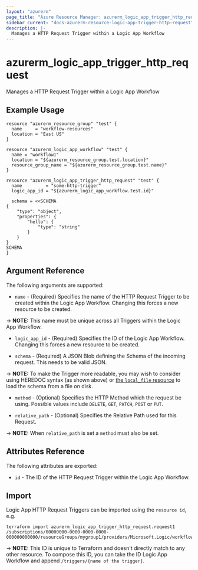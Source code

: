 ```yaml
---
layout: "azurerm"
page_title: "Azure Resource Manager: azurerm_logic_app_trigger_http_request"
sidebar_current: "docs-azurerm-resource-logic-app-trigger-http-request"
description: |-
  Manages a HTTP Request Trigger within a Logic App Workflow
---
```


# azurerm_logic_app_trigger_http_request

Manages a HTTP Request Trigger within a Logic App Workflow

## Example Usage

```hcl
resource "azurerm_resource_group" "test" {
  name     = "workflow-resources"
  location = "East US"
}

resource "azurerm_logic_app_workflow" "test" {
  name = "workflow1"
  location = "${azurerm_resource_group.test.location}"
  resource_group_name = "${azurerm_resource_group.test.name}"
}

resource "azurerm_logic_app_trigger_http_request" "test" {
  name         = "some-http-trigger"
  logic_app_id = "${azurerm_logic_app_workflow.test.id}"

  schema = <<SCHEMA
{
    "type": "object",
    "properties": {
        "hello": {
            "type": "string"
        }
    }
}
SCHEMA
}
```

## Argument Reference

The following arguments are supported:

* `name` - (Required) Specifies the name of the HTTP Request Trigger to be created within the Logic App Workflow. Changing this forces a new resource to be created.

-> **NOTE:** This name must be unique across all Triggers within the Logic App Workflow.

* `logic_app_id` - (Required) Specifies the ID of the Logic App Workflow. Changing this forces a new resource to be created.

* `schema` - (Required) A JSON Blob defining the Schema of the incoming request. This needs to be valid JSON.

-> **NOTE:** To make the Trigger more readable, you may wish to consider using HEREDOC syntax (as shown above) or [the `local_file` resource](https://www.terraform.io/docs/providers/local/d/file.html) to load the schema from a file on disk.

* `method` - (Optional) Specifies the HTTP Method which the request be using. Possible values include `DELETE`, `GET`, `PATCH`, `POST` or `PUT`.

* `relative_path` - (Optional) Specifies the Relative Path used for this Request.

-> **NOTE:** When `relative_path` is set a `method` must also be set.

## Attributes Reference

The following attributes are exported:

* `id` - The ID of the HTTP Request Trigger within the Logic App Workflow.

## Import

Logic App HTTP Request Triggers can be imported using the `resource id`, e.g.

```shell
terraform import azurerm_logic_app_trigger_http_request.request1 /subscriptions/00000000-0000-0000-0000-000000000000/resourceGroups/mygroup1/providers/Microsoft.Logic/workflows/workflow1/triggers/request1
```

-> **NOTE:** This ID is unique to Terraform and doesn't directly match to any other resource. To compose this ID, you can take the ID Logic App Workflow and append `/triggers/{name of the trigger}`.
